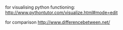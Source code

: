 for visualising python functioning: http://www.pythontutor.com/visualize.html#mode=edit

for comparison http://www.differencebetween.net/
